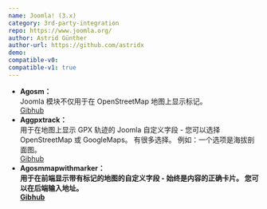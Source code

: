 ```yaml
---
name: Joomla! (3.x)
category: 3rd-party-integration
repo: https://www.joomla.org/
author: Astrid Günther
author-url: https://github.com/astridx
demo: 
compatible-v0:
compatible-v1: true
---
```


<ul><li><strong>Agosm：</strong><br>Joomla 模块不仅用于在 OpenStreetMap 地图上显示标记。<br><a href="https://github.com/astridx/pkg_agosms" >Gibhub</a></li><li><strong>Aggpxtrack：</strong><br>用于在地图上显示 GPX 轨迹的 Joomla 自定义字段 - 您可以选择 OpenStreetMap 或 GoogleMaps。 有很多选择。 例如：一个选项是海拔剖面图。<br><a href="https://github.com/astridx/pkg_aggpxtrack">Gibhub</a></li><li><strong>Agosmmapwithmarker：</ strong><br>用于在前端显示带有标记的地图的自定义字段 - 始终是内容的正确卡片。 您可以在后端输入地址。<br><a href="https://github.com/astridx/plg_fields_agosmmapwithmarker">Gibhub</a></li></ul>
